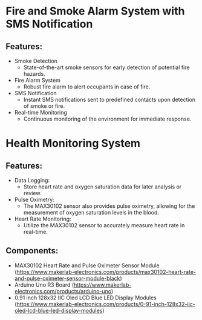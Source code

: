 # Fire and Smoke Alarm System with SMS Notification
## Features:
* Smoke Detection
  * State-of-the-art smoke sensors for early detection of potential fire hazards.
* Fire Alarm System
  * Robust fire alarm to alert occupants in case of fire.
* SMS Notification
  * Instant SMS notifications sent to predefined contacts upon detection of smoke or fire.
* Real-time Monitoring
  * Continuous monitoring of the environment for immediate response.

# Health Monitoring System
## Features:
* Data Logging:
  * Store heart rate and oxygen saturation data for later analysis or review.
* Pulse Oximetry: 
  * The MAX30102 sensor also provides pulse oximetry, allowing for the measurement of oxygen saturation levels in the blood.
* Heart Rate Monitoring: 
  * Utilize the MAX30102 sensor to accurately measure heart rate in real-time.
## Components:
* MAX30102 Heart Rate and Pulse Oximeter Sensor Module (https://www.makerlab-electronics.com/products/max30102-heart-rate-and-pulse-oximeter-sensor-module-black)
* Arduino Uno R3 Board (https://www.makerlab-electronics.com/products/arduino-uno)
* 0.91 inch 128x32 IIC Oled LCD Blue LED Display Modules (https://www.makerlab-electronics.com/products/0-91-inch-128x32-iic-oled-lcd-blue-led-display-modules)
